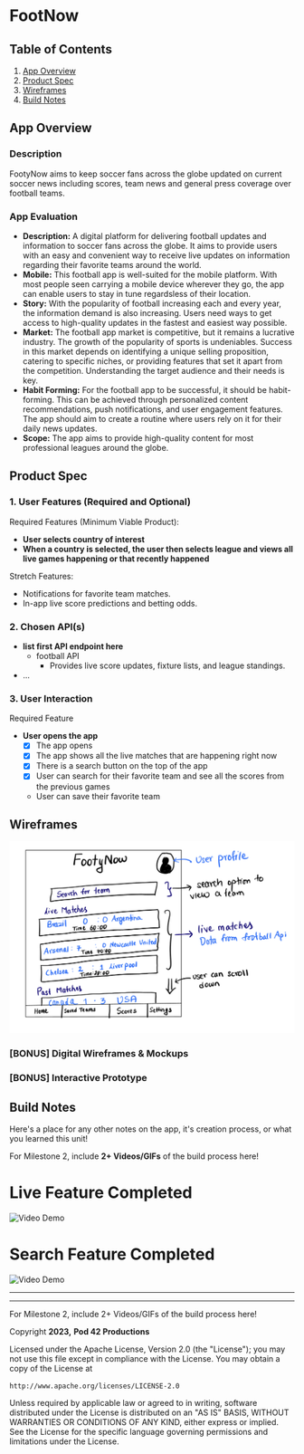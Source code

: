 # **FootNow**

## Table of Contents

1. [App Overview](#App-Overview)
1. [Product Spec](#Product-Spec)
1. [Wireframes](#Wireframes)
1. [Build Notes](#Build-Notes)

## App Overview

### Description 
FootyNow aims to keep soccer fans across the globe updated on current soccer news including scores, team news and general press coverage over football teams.


### App Evaluation

<!-- Evaluation of your app across the following attributes -->

- **Description:** A digital platform for delivering football updates and information to soccer fans across the globe. It aims to provide users with an easy and convenient way to receive live updates on information regarding their favorite teams around the world.
- **Mobile:** This football app is well-suited for the mobile platform. With most people seen carrying a mobile device wherever they go, the app can enable users to stay in tune regardsless of their location.
- **Story:** With the popularity of football increasing each and every year, the information demand is also increasing. Users need ways to get access to high-quality updates in the fastest and easiest way possible.
- **Market:** The football app market is competitive, but it remains a lucrative industry. The growth of the popularity of sports is undeniables. Success in this market depends on identifying a unique selling proposition, catering to specific niches, or providing features that set it apart from the competition. Understanding the target audience and their needs is key.
- **Habit Forming:** For the football app to be successful, it should be habit-forming. This can be achieved through personalized content recommendations, push notifications, and user engagement features. The app should aim to create a routine where users rely on it for their daily news updates.
- **Scope:** The app aims to provide high-quality content for most professional leagues around the globe.

## Product Spec

### 1. User Features (Required and Optional)

Required Features (Minimum Viable Product):

- **User selects country of interest**
- **When a country is selected, the user then selects league and views all live games happening or that recently happened**

Stretch Features:

- Notifications for favorite team matches.
- In-app live score predictions and betting odds.

### 2. Chosen API(s)

- **list first API endpoint here**
  - football API
    - Provides live score updates, fixture lists, and league standings.
- ...

### 3. User Interaction

Required Feature

- **User opens the app**
  - [X] The app opens
  - [X] The app shows all the live matches that are happening right now
  - [X] There is a search button on the top of the app
  - [X] User can search for their favorite team and see all the scores from the previous games
  - User can save their favorite team 
  

## Wireframes

<!-- Add picture of your hand sketched wireframes in this section -->
<img src="https://github.com/Pod-42/Capstone-Project/blob/main/IMG_D421E7CC901D-1.jpeg" width=600>

### [BONUS] Digital Wireframes & Mockups

### [BONUS] Interactive Prototype

## Build Notes

Here's a place for any other notes on the app, it's creation 
process, or what you learned this unit!  

For Milestone 2, include **2+ Videos/GIFs** of the build process here!

# Live Feature Completed
<img src='https://github.com/Pod-42/Capstone-Project/blob/main/Kapture%202023-11-11%20at%2016.27.31.gif' title='Video Demo' width='' alt='Video Demo' />

# Search Feature Completed
<img src='https://github.com/Pod-42/Capstone-Project/blob/main/Kapture%202023-11-11%20at%2016.27.31.gif' title='Video Demo' width='' alt='Video Demo' />

---------
---------

For Milestone 2, include 2+ Videos/GIFs of the build process here!

Copyright **2023,** **Pod 42 Productions**

Licensed under the Apache License, Version 2.0 (the "License");
you may not use this file except in compliance with the License.
You may obtain a copy of the License at

    http://www.apache.org/licenses/LICENSE-2.0

Unless required by applicable law or agreed to in writing, software
distributed under the License is distributed on an "AS IS" BASIS,
WITHOUT WARRANTIES OR CONDITIONS OF ANY KIND, either express or implied.
See the License for the specific language governing permissions and
limitations under the License.

